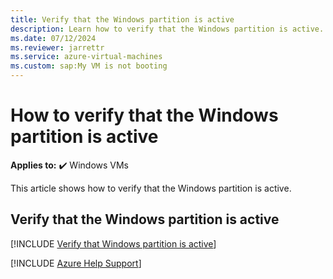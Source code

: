```yaml
---
title: Verify that the Windows partition is active
description: Learn how to verify that the Windows partition is active.
ms.date: 07/12/2024
ms.reviewer: jarrettr
ms.service: azure-virtual-machines
ms.custom: sap:My VM is not booting
---
```

# How to verify that the Windows partition is active

**Applies to:** :heavy_check_mark: Windows VMs

This article shows how to verify that the Windows partition is active.

## Verify that the Windows partition is active

[!INCLUDE [Verify that Windows partition is active](../../../includes/azure/windows-vm-verify-set-active-partition.md)]

[!INCLUDE [Azure Help Support](../../../includes/azure-help-support.md)]